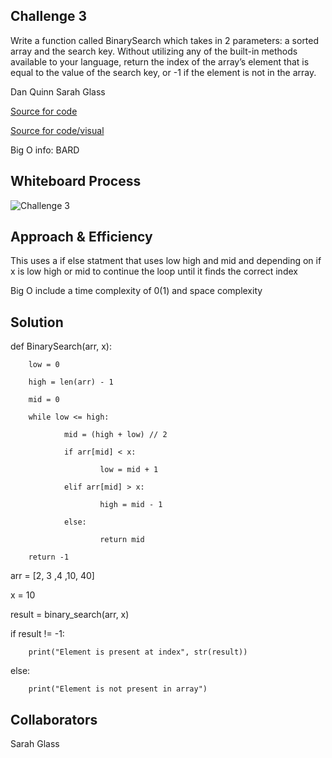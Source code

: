 ## Challenge 3

Write a function called BinarySearch which takes in 2 parameters: a sorted array and the search key. Without utilizing any of the built-in methods available to your language, return the index of the array’s element that is equal to the value of the search key, or -1 if the element is not in the array.

Dan Quinn
Sarah Glass

[Source for code](https://www.geekforgeeks.org/python-program-forbinary-for-binary-search/)

[Source for code/visual](https://ww.programiz.com/dsa/binary-search)

Big O info: BARD

## Whiteboard Process

![Challenge 3](./Screenshot%202023-06-14%20at%206.39.14%20PM.png)

## Approach & Efficiency

This uses a if else statment that uses low high and mid and depending on if x is low high or mid to continue the loop until it finds the correct index

Big O include a time complexity of 0(1) and space complexity

## Solution

def BinarySearch(arr, x):

		low = 0

		high = len(arr) - 1

		mid = 0

		while low <= high:

				mid = (high + low) // 2

				if arr[mid] < x:

						low = mid + 1

				elif arr[mid] > x:

						high = mid - 1

				else:

						return mid

		return -1

arr = [2, 3 ,4 ,10, 40]

x = 10

result = binary_search(arr, x)

if result != -1:

		print("Element is present at index", str(result))

else:

		print("Element is not present in array")

## Collaborators

Sarah Glass


